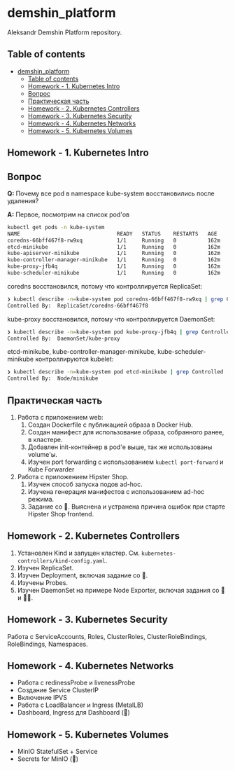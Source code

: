 # demshin_platform

Aleksandr Demshin Platform repository.

## Table of contents

- [demshin_platform](#demshin_platform)
  - [Table of contents](#table-of-contents)
  - [Homework - 1. Kubernetes Intro](#homework---1-kubernetes-intro)
  - [Вопрос](#вопрос)
  - [Практическая часть](#практическая-часть)
  - [Homework - 2. Kubernetes Controllers](#homework---2-kubernetes-controllers)
  - [Homework - 3. Kubernetes Security](#homework---3-kubernetes-security)
  - [Homework - 4. Kubernetes Networks](#homework---4-kubernetes-networks)
  - [Homework - 5. Kubernetes Volumes](#homework---5-kubernetes-volumes) 

## Homework - 1. Kubernetes Intro

## Вопрос

**Q:** Почему все pod в namespace kube-system восстановились после удаления?

**A:** Первое, посмотрим на список pod'ов

```bash
kubectl get pods -n kube-system
NAME                               READY   STATUS    RESTARTS   AGE
coredns-66bff467f8-rw9xq           1/1     Running   0          162m
etcd-minikube                      1/1     Running   0          162m
kube-apiserver-minikube            1/1     Running   0          162m
kube-controller-manager-minikube   1/1     Running   0          162m
kube-proxy-jfb4q                   1/1     Running   0          162m
kube-scheduler-minikube            1/1     Running   0          162m
```

coredns восстановился, потому что контроллируется ReplicaSet:

```bash
❯ kubectl describe -n=kube-system pod coredns-66bff467f8-rw9xq | grep Controlled
Controlled By:  ReplicaSet/coredns-66bff467f8
```

kube-proxy восстановился, потому что контроллируется DaemonSet:

```bash
❯ kubectl describe -n=kube-system pod kube-proxy-jfb4q | grep Controlled
Controlled By:  DaemonSet/kube-proxy
```

etcd-minikube, kube-controller-manager-minikube, kube-scheduler-minikube контроллируются kubelet:

```bash
❯ kubectl describe -n=kube-system pod etcd-minikube | grep Controlled
Controlled By:  Node/minikube
```

## Практическая часть

1. Работа с приложением web:
   1. Создан Dockerfile c публикацией образа в Docker Hub.
   2. Создан манифест для использование образа, собранного ранее, в кластере.
   3. Добавлен init-контейнер в pod'е выше, так же использованы volume'ы.
   4. Изучен port forwarding с использованием `kubectl port-forward` и Kube Forwarder
2. Работа с приложением Hipster Shop.
   1. Изучен способ запуска подов ad-hoc.
   2. Изучена генерация манифестов с использованием ad-hoc режима.
   3. Задание со 🌟. Выяснена и устранена причина ошибок при старте Hipster Shop frontend.

## Homework - 2. Kubernetes Controllers

1. Установлен Kind и запущен кластер. См. `kubernetes-controllers/kind-config.yaml`.
2. Изучен ReplicaSet.
3. Изучен Deployment, включая задание со 🌟.
4. Изучены Probes.
5. Изучен DaemonSet на примере Node Exporter, включая задания со 🌟 и 🌟🌟.

## Homework - 3. Kubernetes Security

Работа с ServiceAccounts, Roles, ClusterRoles, ClusterRoleBindings, RoleBindings, Namespaces.

## Homework - 4. Kubernetes Networks

- Работа с redinessProbe и livenessProbe
- Создание Service ClusterIP
- Включение IPVS
- Работа с LoadBalancer и Ingress (MetalLB)
- Dashboard, Ingress для Dashboard (🌟)

## Homework - 5. Kubernetes Volumes

- MinIO StatefulSet + Service
- Secrets for MinIO (🌟)
